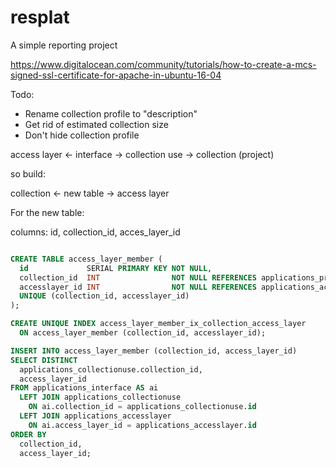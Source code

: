 # resplat

A simple reporting project

https://www.digitalocean.com/community/tutorials/how-to-create-a-mcs-signed-ssl-certificate-for-apache-in-ubuntu-16-04

Todo:

* Rename collection profile to "description"
* Get rid of estimated collection size
* Don't hide collection profile


access layer <- interface -> collection use -> collection (project)

so build:

collection <- new table -> access layer

For the new table:

columns: id, collection_id, acces_layer_id

```sql

CREATE TABLE access_layer_member (
  id             SERIAL PRIMARY KEY NOT NULL,
  collection_id  INT                NOT NULL REFERENCES applications_project (id),
  accesslayer_id INT                NOT NULL REFERENCES applications_accesslayer (id),
  UNIQUE (collection_id, accesslayer_id)
);

CREATE UNIQUE INDEX access_layer_member_ix_collection_access_layer
  ON access_layer_member (collection_id, accesslayer_id);

```


```sql
INSERT INTO access_layer_member (collection_id, access_layer_id)
SELECT DISTINCT
  applications_collectionuse.collection_id,
  access_layer_id
FROM applications_interface AS ai
  LEFT JOIN applications_collectionuse
    ON ai.collection_id = applications_collectionuse.id
  LEFT JOIN applications_accesslayer
    ON ai.access_layer_id = applications_accesslayer.id
ORDER BY
  collection_id,
  access_layer_id;
```
